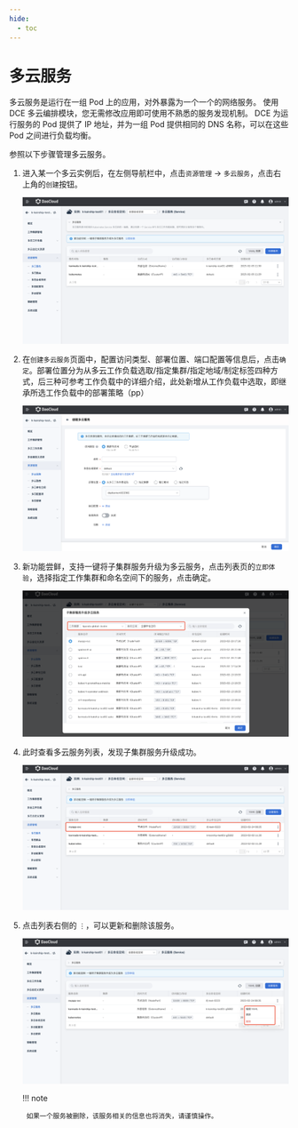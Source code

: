 ```yaml
---
hide:
  - toc
---
```


# 多云服务

多云服务是运行在一组 Pod 上的应用，对外暴露为一个一个的网络服务。
使用 DCE 多云编排模块，您无需修改应用即可使用不熟悉的服务发现机制。
DCE 为运行服务的 Pod 提供了 IP 地址，并为一组 Pod 提供相同的 DNS 名称，可以在这些 Pod 之间进行负载均衡。

参照以下步骤管理多云服务。

1. 进入某一个多云实例后，在左侧导航栏中，点击`资源管理` -> `多云服务`，点击右上角的`创建`按钮。

    ![创建多云服务](../images/service01.png)

2. 在`创建多云服务`页面中，配置访问类型、部署位置、端口配置等信息后，点击`确定`。部署位置分为从多云工作负载选取/指定集群/指定地域/制定标签四种方式，后三种可参考工作负载中的详细介绍，此处新增从工作负载中选取，即继承所选工作负载中的部署策略（pp）

    ![部署策略](../images/service02.png)

3. 新功能尝鲜，支持一键将子集群服务升级为多云服务，点击列表页的`立即体验`，选择指定工作集群和命名空间下的服务，点击确定。

    ![一键升级](../images/service03.png)

4. 此时查看多云服务列表，发现子集群服务升级成功。

    ![升级为多云服务](../images/service04.png)

5. 点击列表右侧的 `⋮`，可以更新和删除该服务。

    ![更新/删除服务](../images/service05.png)

    !!! note

        如果一个服务被删除，该服务相关的信息也将消失，请谨慎操作。
